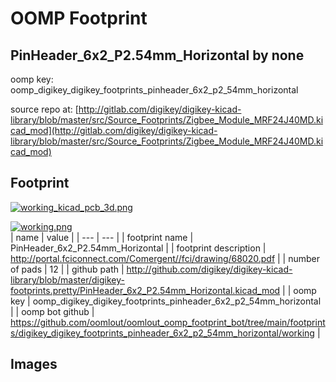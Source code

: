 # OOMP Footprint  
## PinHeader_6x2_P2.54mm_Horizontal  by none  
  
oomp key: oomp_digikey_digikey_footprints_pinheader_6x2_p2_54mm_horizontal  
  
source repo at: [http://gitlab.com/digikey/digikey-kicad-library/blob/master/src/Source_Footprints/Zigbee_Module_MRF24J40MD.kicad_mod](http://gitlab.com/digikey/digikey-kicad-library/blob/master/src/Source_Footprints/Zigbee_Module_MRF24J40MD.kicad_mod)  
## Footprint  
  
[![working_kicad_pcb_3d.png](working_kicad_pcb_3d_600.png)](working_kicad_pcb_3d.png)  
  
[![working.png](working_600.png)](working.png)  
| name | value | 
| --- | --- | 
| footprint name | PinHeader_6x2_P2.54mm_Horizontal | 
| footprint description | http://portal.fciconnect.com/Comergent//fci/drawing/68020.pdf | 
| number of pads | 12 | 
| github path | http://github.com/digikey/digikey-kicad-library/blob/master/digikey-footprints.pretty/PinHeader_6x2_P2.54mm_Horizontal.kicad_mod | 
| oomp key | oomp_digikey_digikey_footprints_pinheader_6x2_p2_54mm_horizontal | 
| oomp bot github | https://github.com/oomlout/oomlout_oomp_footprint_bot/tree/main/footprints/digikey_digikey_footprints_pinheader_6x2_p2_54mm_horizontal/working | 
## Images  
